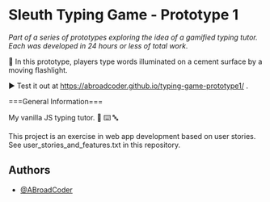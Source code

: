 # Sleuth Typing Game - Prototype 1

_Part of a series of prototypes exploring the idea of a gamified typing tutor._
_Each was developed in 24 hours or less of total work._

🔦 In this prototype, players type words illuminated on a cement surface by a moving flashlight.

▶️ Test it out at https://abroadcoder.github.io/typing-game-prototype1/ .

===General Information===

My vanilla JS typing tutor. 🍦 ⌨️ 🔤

This project is an exercise in web app development based on user stories.  See user_stories_and_features.txt in this repository.


## Authors

- [@ABroadCoder](https://www.github.com/ABroadCoder)

